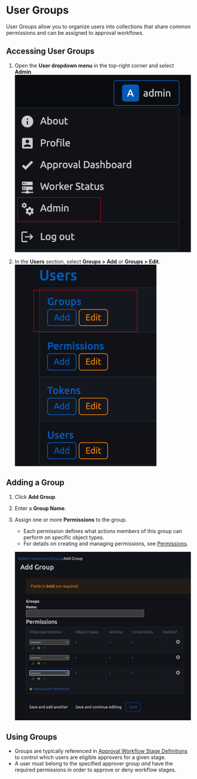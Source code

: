 # User Groups

User Groups allow you to organize users into collections that share common permissions and can be assigned to approval workflows.

## Accessing User Groups

1. Open the **User dropdown menu** in the top-right corner and select **Admin**.  
   ![Admin dropdown](../../../media/development/users/groups/admin-drop-down.png)

2. In the **Users** section, select **Groups > Add** or **Groups > Edit**.  
   ![Users section](../../../media/development/users/groups/admin-user-section.png)

## Adding a Group

1. Click **Add Group**.  
2. Enter a **Group Name**.  
3. Assign one or more **Permissions** to the group.  
    - Each permission defines what actions members of this group can perform on specific object types.  
    - For details on creating and managing permissions, see [Permissions](./objectpermission.md).  

   ![Add Group form](../../../media/development/users/groups/user-groups.png)

## Using Groups

- Groups are typically referenced in [Approval Workflow Stage Definitions](../approval-workflow.md#approvalworkflowstagedefinition) to control which users are eligible approvers for a given stage.  
- A user must belong to the specified approver group *and* have the required permissions in order to approve or deny workflow stages.
